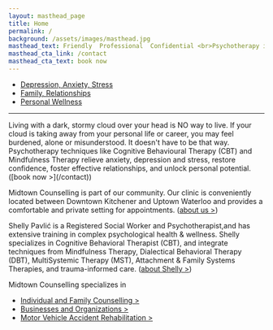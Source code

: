 ```yaml
---
layout: masthead_page
title: Home
permalink: /
background: /assets/images/masthead.jpg
masthead_text: Friendly  Professional  Confidential <br>Psychotherapy in the Heart of Kitchener-Waterloo
masthead_cta_link: /contact
masthead_cta_text: book now
---
```


<ul class="feature-circles">
    <li><a href="/services/individuals/#stress">Depression, Anxiety, Stress</a></li>
    <li><a href="/services/individuals/#relationships">Family, Relationships</a></li>
    <li><a href="/services/individuals/#wellness">Personal Wellness</a></li>
</ul>

<hr class="content-divider">

<div class="blurb" markdown="1">
Living with a dark, stormy cloud over your head is NO way to live. If your cloud is taking away from your personal life or career, you may feel burdened, alone or misunderstood. It doesn't have to be that way. Psychotherapy techniques like Cognitive Behavioural Therapy (CBT) and Mindfulness Therapy relieve anxiety, depression and stress, restore confidence, foster effective relationships, and unlock personal potential.
([book now >](/contact))

Midtown Counselling is part of our community. Our clinic is conveniently located between Downtown Kitchener and Uptown Waterloo and provides a comfortable and private setting for appointments. ([about us >](/about))

Shelly Pavlić is a Registered Social Worker and Psychotherapist,and has extensive training in complex psychological health & wellness. Shelly specializes in Cognitive Behavioral Therapist (CBT), and integrate techniques from Mindfulness Therapy, Dialectical Behavioral Therapy (DBT), MultiSystemic Therapy (MST), Attachment & Family Systems Therapies, and trauma-informed care.  ([about Shelly >](/about/#shelly))

Midtown Counselling specializes in 
- [Individual and Family Counselling >](/services/individuals) 
- [Businesses and Organizations >](/services/businesses)
- [Motor Vehicle Accident Rehabilitation >](/services/mva)
</div>
